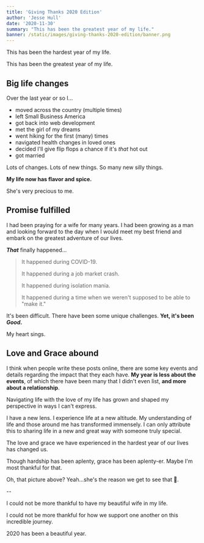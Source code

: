 ```yaml
---
title: 'Giving Thanks 2020 Edition'
author: 'Jesse Hull'
date: '2020-11-30'
summary: "This has been the greatest year of my life."
banner: /static/images/giving-thanks-2020-edition/banner.png
---
```


This has been the hardest year of my life.

This has been the greatest year of my life.

## Big life changes

Over the last year or so I...

- moved across the country (multiple times)
- left Small Business America
- got back into web development
- met the girl of my dreams
- went hiking for the first (many) times
- navigated health changes in loved ones
- decided I'll give flip flops a chance if it's _that_ hot out
- got married

Lots of changes. Lots of new things. So many new silly things.

**My life now has flavor and spice.**

She's very precious to me.

## Promise fulfilled

I had been praying for a wife for many years. I had been growing as a man and looking forward to the day when I would meet my best friend and embark on the greatest adventure of our lives.

**_That_** finally happened...

> It happened during COVID-19.
>
> It happened during a job market crash.
>
> It happened during isolation mania.
>
> It happened during a time when we weren't supposed to be able to "make it."

It's been difficult. There have been some unique challenges. **Yet, it's been _Good_.**

My heart sings.

## Love and Grace abound

I think when people write these posts online, there are some key events and details regarding the impact that they each have. **My year is less about the events**, of which there have been many that I didn't even list, **and more about a relationship**.

Navigating life with the love of my life has grown and shaped my perspective in ways I can't express.

I have a new lens. I experience life at a new altitude. My understanding of life and those around me has transformed immensely. I can only attribute this to sharing life in a new and great way with someone truly special.

The love and grace we have experienced in the hardest year of our lives has changed us.

Though hardship has been aplenty, grace has been aplenty-er. Maybe I'm most thankful for that.

Oh, that picture above? Yeah...she's the reason we get to see that 🥰.

--

I could not be more thankful to have my beautiful wife in my life.

I could not be more thankful for how we support one another on this incredible journey.

2020 has been a beautiful year.

